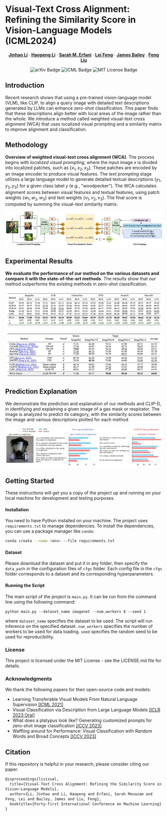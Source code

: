 # Visual-Text Cross Alignment: Refining the Similarity Score in Vision-Language Models (ICML2024)

<p align="center">
  <p align="center" margin-bottom="0px">
    <a href="https://jinhaolee.github.io/JinhaoLee/"><strong>Jinhao Li</strong></a>
    ·
    <a href="https://hoplee6.github.io/"><strong>Haopeng Li</strong></a>
    ·
    <a href="https://people.eng.unimelb.edu.au/smonazam/"><strong>Sarah M. Erfani</strong></a>
    ·
    <a href="https://lfeng1995.github.io/"><strong>Lei Feng</strong></a>
    ·
    <a href="https://people.eng.unimelb.edu.au/baileyj/"><strong>James Bailey</strong></a>
    .
    <a href="https://fengliu90.github.io/"><strong>Feng Liu</strong></a></p>
    <p align="center">
    <a href="https://arxiv.org/abs/2406.02915" style="text-decoration:none;">
      <img src="https://img.shields.io/badge/arXiv-1234.56789-b31b1b.svg" alt="arXiv Badge">
    </a>
    <a href="https://icml.cc/virtual/2024/poster/34359" style="text-decoration:none;">
      <img src="https://img.shields.io/badge/Pub-ICML'24-blue" alt="ICML Badge">
    </a>
    <a href="https://opensource.org/licenses/MIT" style="text-decoration:none;">
      <img src="https://img.shields.io/badge/License-MIT-yellow.svg" alt="MIT License Badge">
    </a>
  </p>
</p>

## Introduction
Recent research shows that using a pre-trained vision-language model (VLM), like CLIP, to align a query image with detailed text descriptions generated by LLMs can enhance zero-shot classification. This paper finds that these descriptions align better with local areas of the image rather than the whole. We introduce a method called weighted visual-text cross alignment (WCA) that uses localized visual prompting and a similarity matrix to improve alignment and classification.

## Methodology
**Overview of weighted visual-text cross alignment (WCA)**. The process begins with *localized visual prompting*, where the input image $x$ is divided into localized patches, such as $\{x_1, x_2, x_3\}$. These patches are encoded by an image encoder to produce visual features. The *text prompting* stage utilizes a large language model to generate detailed textual descriptions $\{y_1, y_2, y_3\}$ for a given class label $y$ (e.g., "woodpecker"). The WCA calculates alignment scores between visual features and textual features, using patch weights $\{w_1, w_2, w_3\}$ and text weights $\{v_1, v_2, v_3\}$. The final score is computed by summing the visual-text similarity matrix.

![](images/methodology.png)

## Experimental Results
**We evaluate the performance of our method on the various datasets and compare it with the state-of-the-art methods**. The results show that our method outperforms the existing methods in zero-shot classification.

![](images/results.png)

![](images/DG_results.png)

## Prediction Explanation 
We demonstrate the prediction and explanation of our methods and CLIP-D, in identifying and explaining a given image of a gas mask or respirator. The image is analyzed to predict its category, with the similarity scores between the image and various descriptions plotted for each method

![](images/example.png)

## Getting Started

These instructions will get you a copy of the project up and running on your local machine for development and testing purposes.

#### Installation

You need to have Python installed on your machine. The project uses `requirements.txt` to manage dependencies. To install the dependencies, you can use a package manager like `conda`:

```bash
conda create --name <env> --file requirements.txt
```

#### Dataset
Please download the dataset and put it in any folder, then specify the `data_path` in the configuration files of `cfgs` folder. Each config file in the `cfgs` folder corresponds to a dataset and its corresponding hyperparameters.

#### Running the Script

The main script of the project is `main.py`. It can be run from the command line using the following command:
```
python main.py --dataset_name imagenet --num_workers 8 --seed 1
```
where `dataset_name` specifies the dataset to be used. The script will run inference on the specified dataset. `num_workers` specifies the number of workers to be used for data loading. `seed` specifies the random seed to be used for reproducibility.

### License

This project is licensed under the MIT License - see the LICENSE.md file for details.

### Acknowledgments

We thank the following papers for their open-source code and models:
- Learning Transferable Visual Models From Natural Language Supervision [[ICML 2021]](https://github.dev/openai/CLIP)  
- Visual Classification via Description from Large Language Models [[ICLR 2023 Oral]](https://github.com/sachit-menon/classify_by_description_release)
- What does a platypus look like? Generating customized prompts for zero-shot image classification [[ICCV 2023]](https://github.com/sarahpratt/CuPL)
- Waffling around for Performance: Visual Classification with Random Words and Broad Concepts [[ICCV 2023]](https://github.com/ExplainableML/WaffleCLIP)

## Citation

If this repository is helpful in your research, please consider citing our paper.
```
@inproceedings{livisual,
  title={Visual-Text Cross Alignment: Refining the Similarity Score in Vision-Language Models},
  author={Li, Jinhao and Li, Haopeng and Erfani, Sarah Monazam and Feng, Lei and Bailey, James and Liu, Feng},
  booktitle={Forty-first International Conference on Machine Learning}
}
```